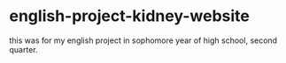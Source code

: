 # english-project-kidney-website
this was for my english project in sophomore year of high school, second quarter.
